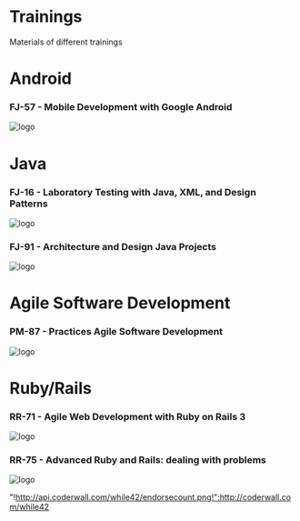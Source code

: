 Trainings
=================
Materials of different trainings


Android
=======

### FJ-57 - Mobile Development with Google Android ###
![logo](http://www.caelum.com.br/imagens/cursos/icones/100/FJ-57.png)


Java
====

### FJ-16 - Laboratory Testing with Java, XML, and Design Patterns ###
![logo](http://www.caelum.com.br/imagens/cursos/icones/100/FJ-16.png)

### FJ-91 - Architecture and Design Java Projects ###
![logo](http://www.caelum.com.br/imagens/cursos/icones/100/FJ-91.png) 


Agile Software Development
==========================

### PM-87 - Practices Agile Software Development ###
![logo](http://www.caelum.com.br/imagens/cursos/icones/100/PM-87.png) 


Ruby/Rails
==========

### RR-71 - Agile Web Development with Ruby on Rails 3 ###
![logo](http://www.caelum.com.br/imagens/cursos/icones/100/RR-71.png) 

### RR-75 - Advanced Ruby and Rails: dealing with problems ###
![logo](http://www.caelum.com.br/imagens/cursos/icones/100/RR-75.png) 


"!http://api.coderwall.com/while42/endorsecount.png!":http://coderwall.com/while42

